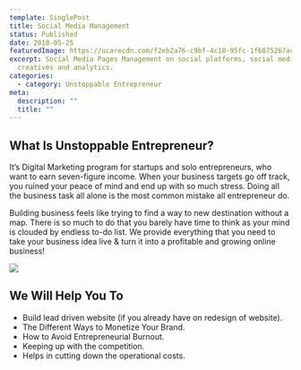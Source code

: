 ```yaml
---
template: SinglePost
title: Social Media Management
status: Published
date: 2018-05-25
featuredImage: https://ucarecdn.com/f2eb2a76-c9bf-4c10-95fc-1f6875267acc/
excerpt: Social Media Pages Management on social platforms, social media
  creatives and analytics.
categories:
  - category: Unstoppable Entrepreneur
meta:
  description: ""
  title: ""
---
```

## What Is Unstoppable Entrepreneur?

It’s Digital Marketing program for startups and solo entrepreneurs, who want to earn seven-figure income. When your business targets go off track, you ruined your peace of mind and end up with so much stress. Doing all the business task all alone is the most common mistake all entrepreneur do. 

Building business feels like trying to find a way to new destination without a map. There is so much to do that you barely have time to think as your mind is clouded by endless to-do list. We provide everything that you need to take your business idea live & turn it into a profitable and growing online business!

![](https://ucarecdn.com/a8102e56-e156-433a-8cce-2d831a9c8cf0/)

## We Will Help You To

* Build lead driven website (if you already have on redesign of website).
* The Different Ways to Monetize Your Brand.
* How to Avoid Entrepreneurial Burnout.
* Keeping up with the competition.
* Helps in cutting down the operational costs.